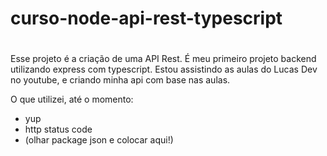 # curso-node-api-rest-typescript <h1>

<p> Esse projeto é a criação de uma API Rest. É meu primeiro projeto backend utilizando express com typescript. Estou assistindo as aulas do Lucas Dev no youtube, e criando minha api com base nas aulas.

O que utilizei, até o momento:
- yup
- http status code
- (olhar package json e colocar aqui!)

